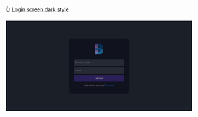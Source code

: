 👆 <a target="_blank" rel="noreferrer noopener" href="https://joaolucassousa.github.io/Front-end-Mini_Projects/Login-Screen-Dark-style/index.html#">Login screen dark style</a>
<br><br>
<img src="Login-Screen-Dark-style/preview-login-screen-dark-style.jpeg">
